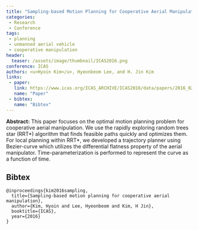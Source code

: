 ```yaml
---
title: "Sampling-based Motion Planning for Cooperative Aerial Manipulation"
categories:
 - Research
 - Conference
tags:
 - planning
 - unmanned aerial vehicle
 - cooperative manipulation
header:
  teaser: /assets/image/thumbnail/ICAS2016.png
conference: ICAS
authors: <u>Hyoin Kim</u>, Hyeonbeom Lee, and H. Jin Kim
links: 
 - paper: 
   link: https://www.icas.org/ICAS_ARCHIVE/ICAS2016/data/papers/2016_0237_paper.pdf
   name: "Paper"
 - bibtex: 
   name: "Bibtex"
---
```


**Abstract:** This paper focuses on the optimal motion planning problem for cooperative aerial manipulation. We use the rapidly exploring random trees star (RRT*) algorithm that finds feasible paths quickly and optimizes them. For local planning within RRT*, we developed a trajectory planner using Bezier-curve which utilizes the differential flatness property of the aerial manipulator. Time-parameterization is performed to represent the curve as a function of time.

## Bibtex <a id="bibtex"></a>
```
@inproceedings{kim2016sampling,
  title={Sampling-based motion planning for cooperative aerial manipulation},
  author={Kim, Hyoin and Lee, Hyeonbeom and Kim, H Jin},
  booktitle={ICAS},
  year={2016}
}
```
